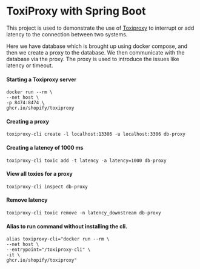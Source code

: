 # ToxiProxy with Spring Boot 

This project is used to demonstrate the use of [Toxiproxy](https://github.com/Shopify/toxiproxy) to interrupt or add latency to the connection 
between two systems. 

Here we have database which is brought up using docker compose, and then we create a proxy to the database.
We then communicate with the database via the proxy. The proxy is used to introduce the issues like latency or timeout.


#### Starting a Toxiproxy server
```shell
docker run --rm \
--net host \
-p 8474:8474 \
ghcr.io/shopify/toxiproxy
```

#### Creating a proxy
```shell
toxiproxy-cli create -l localhost:13306 -u localhost:3306 db-proxy
```

#### Creating a latency of 1000 ms
```shell
toxiproxy-cli toxic add -t latency -a latency=1000 db-proxy
```

#### View all toxies for a proxy

```shell
toxiproxy-cli inspect db-proxy 
```
#### Remove latency
```shell
toxiproxy-cli toxic remove -n latency_downstream db-proxy
```

#### Alias to run command without installing the cli.
```shell
alias toxiproxy-cli="docker run --rm \
--net host \
--entrypoint="/toxiproxy-cli" \
-it \
ghcr.io/shopify/toxiproxy"
```
